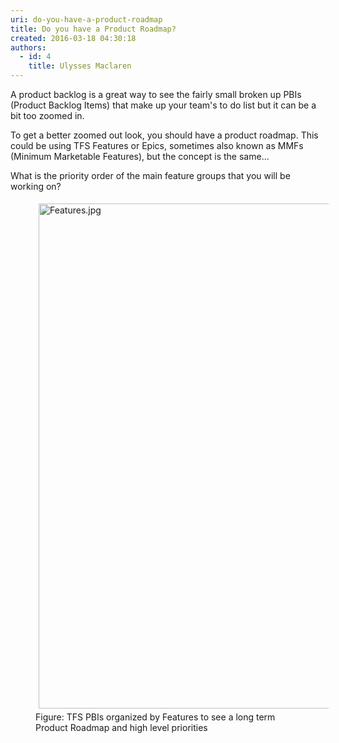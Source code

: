 ```yaml
---
uri: do-you-have-a-product-roadmap
title: Do you have a Product Roadmap?
created: 2016-03-18 04:30:18
authors:
  - id: 4
    title: Ulysses Maclaren
---
```





<span class='intro'> <p>A product backlog is a great way to see the fairly small broken up PBIs (Product Backlog Items) that make up your team's to do list but it can be a bit too zoomed in.</p> </span>

<p>​To&#160;get a better zoomed out look, you should have a product roadmap. This could be using TFS Features or Epics, sometimes also&#160;known as&#160;MMFs (Minimum Marketable Features), but the concept is the same...&#160;</p><p>What is the priority&#160;order of the main feature groups that you will be working on?​</p><dd class="ssw15-rteElement-FigureNormal"><img src="/PublishingImages/Features.jpg" alt="Features.jpg" style="margin&#58;5px;width&#58;808px;" /></dd><dd class="ssw15-rteElement-FigureNormal">Figure&#58;&#160;​TFS PBIs organized​ by Features to see a long term Product&#160;Roadmap and high level priorities</dd>


